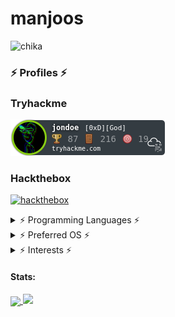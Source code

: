 # manjoos
![chika](https://media1.tenor.com/images/8fd57274c414726ae2179a8340bd100c/tenor.gif)


### ⚡ Profiles ⚡

### Tryhackme
[ ![tryhackme](./icon/jondoe.png) ](https://tryhackme.com/p/jondoe)

### Hackthebox
[ ![hackthebox](https://www.hackthebox.eu/badge/image/361358)](https://www.hackthebox.eu/home/users/profile/361358)


<details>
<summary>⚡ Programming Languages ⚡</summary>
<br>
<img alt="C++" src="https://img.shields.io/badge/c++%20-%2300599C.svg?&style=for-the-badge&logo=c%2B%2B&ogoColor=white"/>
  
<img alt="Python" src="https://img.shields.io/badge/python%20-%2314354C.svg?&style=for-the-badge&logo=python&logoColor=white"/>

<img alt="Go" src="https://img.shields.io/badge/go-%2300ADD8.svg?&style=for-the-badge&logo=go&logoColor=white"/>

<img alt="C" src="https://img.shields.io/badge/c%20-%2300599C.svg?&style=for-the-badge&logo=c&logoColor=white"/>

</details>

<details>
<summary> ⚡ Preferred OS ⚡ </summary>
<br>
<img align="center" src="https://img.shields.io/badge/Manjaro%20-grey?style=for-the-badge&logo=Manjaro&logoColor=orange&labelColor=54487A">
</details>

<details>
<summary>⚡ Interests ⚡</summary>
<br>
<b>
  
Exploit Development
  
Reverse Engineering

Computer Science

Malware Development
</b>
</details>


#### Stats:
<a href="https://github.com/0xmanjoos">
  <img align="center" src="https://github-readme-stats.vercel.app/api/top-langs/?username=0xmanjoos&title_color=ffffff&text_color=c9cacc&icon_color=2bbc8a&bg_color=1d1f21">
</a>
<img src="https://github-readme-stats.vercel.app/api?username=0xmanjoos&show_icons=true&line_height=27&count_private=true&title_color=ffffff&text_color=c9cacc&icon_color=2bbc8a&bg_color=1d1f21"> 

